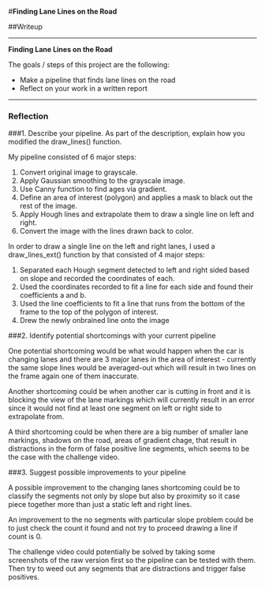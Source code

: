#**Finding Lane Lines on the Road** 

##Writeup

---

**Finding Lane Lines on the Road**

The goals / steps of this project are the following:
* Make a pipeline that finds lane lines on the road
* Reflect on your work in a written report

---

### Reflection

###1. Describe your pipeline. As part of the description, explain how you modified the draw_lines() function.

My pipeline consisted of 6 major steps: 
1. Convert original image to grayscale.
2. Apply Gaussian smoothing to the grayscale image.
3. Use Canny function to find ages via gradient.
4. Define an area of interest (polygon) and applies a mask to black out the rest of the image.
5. Apply Hough lines and extrapolate them to draw a single line on left and right.
6. Convert the image with the lines drawn back to color.

In order to draw a single line on the left and right lanes, I used a draw_lines_ext() function by that consisted of 4 major steps:
1. Separated each Hough segment detected to left and right sided based on slope and recorded the coordinates of each.
2. Used the coordinates recorded to fit a line for each side and found their coefficients a and b.
3. Used the line coefficients to fit a line that runs from the bottom of the frame to the top of the polygon of interest.
4. Drew the newly onbrained line onto the image 


###2. Identify potential shortcomings with your current pipeline

One potential shortcoming would be what would happen when the car is changing lanes and there are 3 major lanes in the area of interest - currently the same slope lines would be averaged-out which will result in two lines on the frame again one of them inaccurate.

Another shortcoming could be when another car is cutting in front and it is blocking the view of the lane markings which will currently result in an error since it would not find at least one segment on left or right side to extrapolate from.

A third shortcoming could be when there are a big number of smaller lane markings, shadows on the road, areas of gradient chage, that result in distractions in the form of false positive line segments, which seems to be the case with the challenge video.

###3. Suggest possible improvements to your pipeline

A possible improvement to the changing lanes shortcoming could be to classify the segments not only by slope but also by proximity so it case piece together more than just a static left and right lines.

An improvement to the no segments with particular slope problem could be to just check the count it found and not try to proceed drawing a line if count is 0.

The challenge video could potentially be solved by taking some screenshots of the raw version first so the pipeline can be tested with them. Then try to weed out any segments that are distractions and trigger false positives.